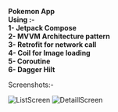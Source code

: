 **Pokemon App  
Using :-  
1- Jetpack Compose  
2- MVVM Architecture pattern  
3- Retrofit for network call  
4- Coil for Image loading  
5- Coroutine  
6- Dagger Hilt**  


Screenshots:-   


![ListScreen](https://github.com/gurvinder13/PokedexApp/assets/44806218/7f823bf2-7bf8-4100-ac95-dad5d2dc5b83)
![DetaillScreen](https://github.com/gurvinder13/PokedexApp/assets/44806218/3629b393-c06b-41ca-a0f2-b8fb8ae591e8)
